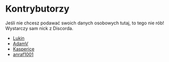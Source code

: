 # Kontrybutorzy

Jeśli nie chcesz podawać swoich danych osobowych tutaj, to tego nie rób! Wystarczy sam nick z Discorda.

- [Lukin](https://github.com/ziobron)
- [AdamV](https://github.com/adamvm)
- [Kasperice](https://github.com/Kasperice)
- [anraf1001](https://github.com/anraf1001)

